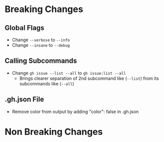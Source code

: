 # Breaking Changes

## Global Flags

- Change `--verbose` to `--info`
- Change `--insane` to `--debug`

## Calling Subcommands

- Change `gh issue --list --all` to `gh issue:list --all`
  - Brings clearer separation of 2nd subcommand like (`--list`) from its subcommands like (`--all`)

## .gh.json File

- Remove color from output by adding "color": false in .gh.json

# Non Breaking Changes
